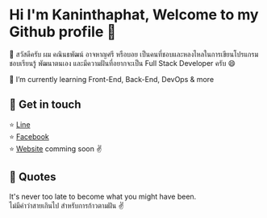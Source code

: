 # Hi I'm Kaninthaphat, Welcome to my Github profile 👋

🙋 สวัสดีครับ ผม คณินธพัฒน์ อาจหาญศรี หรือบอย เป็นคนที่ชอบและหลงไหลในการเขียนโปรแกรม ชอบเรียนรู้ พัฒนาตนเอง และมีความฝันที่อยากจะเป็น Full Stack Developer ครับ 😄

🌱 I’m currently learning Front-End, Back-End, DevOps & more

## 🚩 Get in touch 
⭐ [Line](https://line.me/ti/p/780f0Z4ucq) <br>
⭐ [Facebook](https://www.facebook.com/kaninthaphat.artharnsri.54) <br>
⭐ [Website](#) comming soon ✌️ 

## 🌼 Quotes
It's never too late to become what you might have been. <br>
ไม่มีคำว่าสายเกินไป สำหรับการก้าวตามฝัน ✌️
<!--
**Kaninthaphat/Kaninthaphat** is a ✨ _special_ ✨ repository because its `README.md` (this file) appears on your GitHub profile.

Here are some ideas to get you started:

- 🔭 I’m currently working on ...
- 🌱 I’m currently learning ...
- 👯 I’m looking to collaborate on ...
- 🤔 I’m looking for help with ...
- 💬 Ask me about ...
- 📫 How to reach me: ...
- 😄 Pronouns: ...
- ⚡ Fun fact: ...
-->
